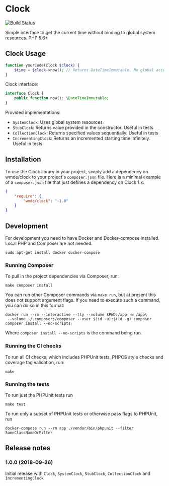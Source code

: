 # Clock

[![Build Status](https://travis-ci.com/wmde/Clock.svg?branch=master)](https://travis-ci.com/wmde/Clock)

Simple interface to get the current time without binding to global system resources. PHP 5.6+

## Clock Usage

```php
function yourCode(Clock $clock) {
    $time = $clock->now(); // Returns DateTimeImmutable. No global access and easily testable
}
```

Clock interface:

```php
interface Clock {
	public function now(): \DateTimeImmutable;
}
```

Provided implementations:

* `SystemClock`: Uses global system resources
* `StubClock`: Returns value provided in the constructor. Useful in tests
* `CollectionClock`: Returns specified values sequentially. Useful in tests
* `IncrementingClock`: Returns an incremented starting time infinitely. Useful in tests

## Installation

To use the Clock library in your project, simply add a dependency on wmde/clock
to your project's `composer.json` file. Here is a minimal example of a `composer.json`
file that just defines a dependency on Clock 1.x:

```json
{
    "require": {
        "wmde/clock": "~1.0"
    }
}
```

## Development

For development you need to have Docker and Docker-compose installed. Local PHP and Composer are not needed.

    sudo apt-get install docker docker-compose

### Running Composer

To pull in the project dependencies via Composer, run:

    make composer install

You can run other Composer commands via `make run`, but at present this does not support argument flags.
If you need to execute such a command, you can do so in this format:

    docker run --rm --interactive --tty --volume $PWD:/app -w /app\
     --volume ~/.composer:/composer --user $(id -u):$(id -g) composer composer install --no-scripts

Where `composer install --no-scripts` is the command being run.

### Running the CI checks

To run all CI checks, which includes PHPUnit tests, PHPCS style checks and coverage tag validation, run:

    make
    
### Running the tests

To run just the PHPUnit tests run

    make test

To run only a subset of PHPUnit tests or otherwise pass flags to PHPUnit, run

    docker-compose run --rm app ./vendor/bin/phpunit --filter SomeClassNameOrFilter

## Release notes

### 1.0.0 (2018-09-26)

Initial release with `Clock`, `SystemClock`, `StubClock`, `CollectionClock` and `IncrementingClock`
